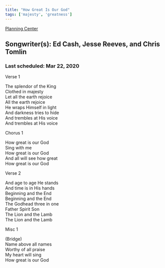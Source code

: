 ```yaml
---
title: "How Great Is Our God"
tags: ['majesty', 'greatness']
---
```


[Planning Center](https://services.planningcenteronline.com/songs/9805177)

## Songwriter(s): Ed Cash, Jesse Reeves, and Chris Tomlin
### Last scheduled: Mar 22, 2020          

Verse 1  
  
The splendor of the King  
Clothed in majesty  
Let all the earth rejoice  
All the earth rejoice  
He wraps Himself in light  
And darkness tries to hide  
And trembles at His voice  
And trembles at His voice  
  
Chorus 1  
  
How great is our God  
Sing with me  
How great is our God  
And all will see how great  
How great is our God  
  
Verse 2  
  
And age to age He stands  
And time is in His hands  
Beginning and the End  
Beginning and the End  
The Godhead three in one  
Father Spirit Son  
The Lion and the Lamb  
The Lion and the Lamb  
  
Misc 1  
  
(Bridge)  
Name above all names  
Worthy of all praise  
My heart will sing  
How great is our God

